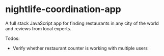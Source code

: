# nightlife-coordination-app
A full stack JavaScript app for finding restaurants in any city of the world and reviews from local experts. 


Todos:

  * Verify whether restaurant counter is working with multiple users
